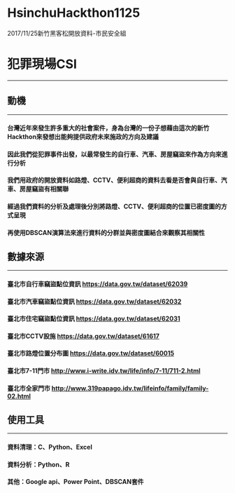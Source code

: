 # HsinchuHackthon1125
2017/11/25新竹黑客松開放資料-市民安全組 
# 犯罪現場CSI
------------
## 動機
------------
#### 台灣近年來發生許多重大的社會案件，身為台灣的一份子想藉由這次的新竹Hackthon來發想出能夠提供政府未來施政的方向及建議

#### 因此我們從犯罪事件出發，以最常發生的自行車、汽車、房屋竊盜來作為方向來進行分析

#### 我們用政府的開放資料如路燈、CCTV、便利超商的資料去看是否會與自行車、汽車、房屋竊盜有相關聯

#### 經過我們資料的分析及處理後分別將路燈、CCTV、便利超商的位置已密度圖的方式呈現

#### 再使用DBSCAN演算法來進行資料的分群並與密度圖結合來觀察其相關性

## 數據來源
---
#### 臺北市自行車竊盜點位資訊	https://data.gov.tw/dataset/62039

#### 臺北市汽車竊盜點位資訊	https://data.gov.tw/dataset/62032

#### 臺北市住宅竊盜點位資訊	https://data.gov.tw/dataset/62031

#### 臺北市CCTV設施	https://data.gov.tw/dataset/61617

#### 臺北市路燈位置分布圖	https://data.gov.tw/dataset/60015

#### 臺北市7-11門市	http://www.i-write.idv.tw/life/info/7-11/711-2.html

#### 臺北市全家門市	http://www.319papago.idv.tw/lifeinfo/family/family-02.html

## 使用工具
---
#### 資料清理：C、Python、Excel

#### 資料分析：Python、R

#### 其他：Google api、Power Point、DBSCAN套件
